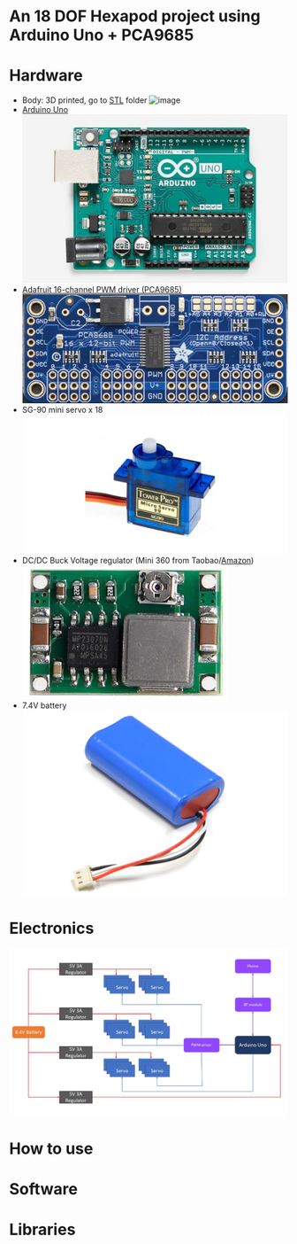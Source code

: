 # An 18 DOF Hexapod project using Arduino Uno + PCA9685

# Hardware
* Body: 3D printed, go to [STL](STL) folder ![image](/images/hexapod_3d.png)
* [Arduino Uno](https://store.arduino.cc/arduino-uno-rev3) ![image](/images/arduinouno.jpg)
* [Adafruit 16-channel PWM driver (PCA9685)](https://www.adafruit.com/product/815) ![image](images/pca9685.jpg)
* SG-90 mini servo x 18 ![image](/images/sg90.jpg)
* DC/DC Buck Voltage regulator (Mini 360 from Taobao/[Amazon](http://www.amazon.com/4-75-23V-1-17V-DC-DC-Converter-Module/dp/B00NJCAI7G)) ![image](/images/mini360.jpg)
* 7.4V battery ![image](/images/battery.jpg)
# Electronics
![Wiring2](https://github.com/KimAndrePettersen/Hexapod/blob/master/pictures/Wiring2.jpg)

# How to use

# Software

# Libraries


